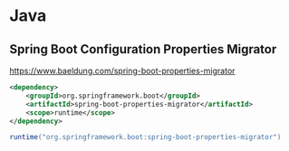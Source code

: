 # Java

## Spring Boot Configuration Properties Migrator

https://www.baeldung.com/spring-boot-properties-migrator

```xml
<dependency>
    <groupId>org.springframework.boot</groupId>
    <artifactId>spring-boot-properties-migrator</artifactId>
    <scope>runtime</scope>
</dependency>
```

```gradle
runtime("org.springframework.boot:spring-boot-properties-migrator")
```
